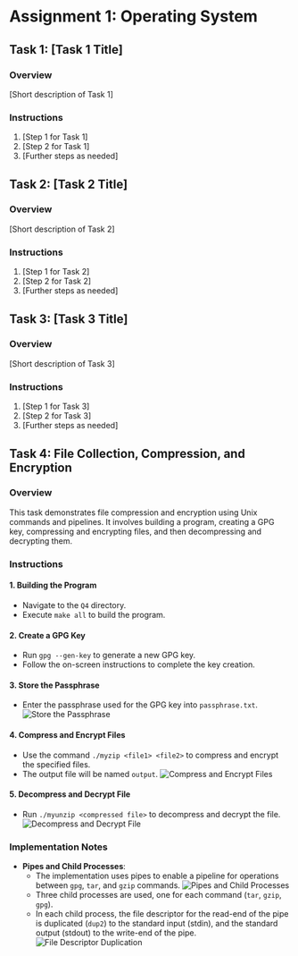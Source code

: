 # Assignment 1: Operating System

## Task 1: [Task 1 Title]
### Overview
[Short description of Task 1]

### Instructions
1. [Step 1 for Task 1]
2. [Step 2 for Task 1]
3. [Further steps as needed]

## Task 2: [Task 2 Title]
### Overview
[Short description of Task 2]

### Instructions
1. [Step 1 for Task 2]
2. [Step 2 for Task 2]
3. [Further steps as needed]

## Task 3: [Task 3 Title]
### Overview
[Short description of Task 3]

### Instructions
1. [Step 1 for Task 3]
2. [Step 2 for Task 3]
3. [Further steps as needed]


## Task 4: File Collection, Compression, and Encryption
### Overview
This task demonstrates file compression and encryption using Unix commands and pipelines. It involves building a program, creating a GPG key, compressing and encrypting files, and then decompressing and decrypting them.

### Instructions
#### 1. Building the Program
- Navigate to the `Q4` directory.
- Execute `make all` to build the program.

#### 2. Create a GPG Key
- Run `gpg --gen-key` to generate a new GPG key.
- Follow the on-screen instructions to complete the key creation.

#### 3. Store the Passphrase
- Enter the passphrase used for the GPG key into `passphrase.txt`.
  ![Store the Passphrase](https://github.com/AviRahimov/Assignment1_OS/assets/73108322/0c7f7e68-5fe8-4edd-97a9-cd51372af07f)

#### 4. Compress and Encrypt Files
- Use the command `./myzip <file1> <file2>` to compress and encrypt the specified files.
- The output file will be named `output`.
  ![Compress and Encrypt Files](https://github.com/AviRahimov/Assignment1_OS/assets/73108322/db10c772-61d7-48db-9177-c5fccac32e65)

#### 5. Decompress and Decrypt File
- Run `./myunzip <compressed file>` to decompress and decrypt the file.
  ![Decompress and Decrypt File](https://github.com/AviRahimov/Assignment1_OS/assets/73108322/7f3c64a8-20e3-44f9-b364-2f6435ccee7e)

### Implementation Notes
- **Pipes and Child Processes**:
  - The implementation uses pipes to enable a pipeline for operations between `gpg`, `tar`, and `gzip` commands.
    ![Pipes and Child Processes](https://github.com/AviRahimov/Assignment1_OS/assets/73108322/848c4cd7-65c7-4835-8a89-e57ddff4ce12)
  - Three child processes are used, one for each command (`tar`, `gzip`, `gpg`).
  - In each child process, the file descriptor for the read-end of the pipe is duplicated (`dup2`) to the standard input (stdin), and the standard output (stdout) to the write-end of the pipe.
    ![File Descriptor Duplication](https://github.com/AviRahimov/Assignment1_OS/assets/73108322/dfe06752-afba-4fd5-b7c0-faa32119bccc)

